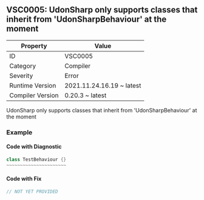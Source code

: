 ## VSC0005: UdonSharp only supports classes that inherit from 'UdonSharpBehaviour' at the moment

| Property         | Value                     | 
| ---------------- | ------------------------- | 
| ID               | VSC0005                   | 
| Category         | Compiler                  | 
| Severity         | Error                     | 
| Runtime Version  | 2021.11.24.16.19 ~ latest | 
| Compiler Version | 0.20.3 ~ latest           | 

UdonSharp only supports classes that inherit from 'UdonSharpBehaviour' at the moment  

### Example

#### Code with Diagnostic


```csharp
class TestBehaviour {}
~~~~~~~~~~~~~~~~~~~~~~
```

#### Code with Fix


```csharp
// NOT YET PROVIDED
```


